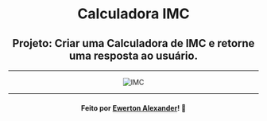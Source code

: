 <div align="center">
  <h1>Calculadora IMC</h1>
  <h2>Projeto: Criar uma Calculadora de IMC e retorne uma resposta ao usuário.</h2>
  
  ---
 
 ![IMC](https://user-images.githubusercontent.com/91163104/173342539-5e503892-b34c-41f1-b162-d1f8d19c755d.gif)


---

<h4 align="center">
    Feito por <a href="https://www.linkedin.com/in/ewerton-alexander-oliveira-batista-780869232/" target="_blank">Ewerton Alexander</a>!
    <g-emoji class="g-emoji" alias="wave" fallback-src="https://github.githubassets.com/images/icons/emoji/unicode/1f44b.png">👋</g-emoji>
</h4>
